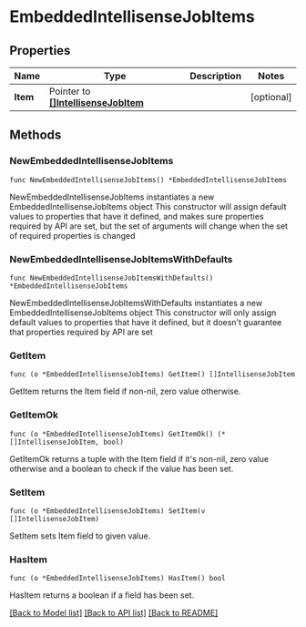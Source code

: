 <!--
Copyright (C) 2020-2022 Arm Limited or its affiliates and Contributors. All rights reserved.
SPDX-License-Identifier: Apache-2.0
-->
# EmbeddedIntellisenseJobItems

## Properties

Name | Type | Description | Notes
------------ | ------------- | ------------- | -------------
**Item** | Pointer to [**[]IntellisenseJobItem**](IntellisenseJobItem.md) |  | [optional] 

## Methods

### NewEmbeddedIntellisenseJobItems

`func NewEmbeddedIntellisenseJobItems() *EmbeddedIntellisenseJobItems`

NewEmbeddedIntellisenseJobItems instantiates a new EmbeddedIntellisenseJobItems object
This constructor will assign default values to properties that have it defined,
and makes sure properties required by API are set, but the set of arguments
will change when the set of required properties is changed

### NewEmbeddedIntellisenseJobItemsWithDefaults

`func NewEmbeddedIntellisenseJobItemsWithDefaults() *EmbeddedIntellisenseJobItems`

NewEmbeddedIntellisenseJobItemsWithDefaults instantiates a new EmbeddedIntellisenseJobItems object
This constructor will only assign default values to properties that have it defined,
but it doesn't guarantee that properties required by API are set

### GetItem

`func (o *EmbeddedIntellisenseJobItems) GetItem() []IntellisenseJobItem`

GetItem returns the Item field if non-nil, zero value otherwise.

### GetItemOk

`func (o *EmbeddedIntellisenseJobItems) GetItemOk() (*[]IntellisenseJobItem, bool)`

GetItemOk returns a tuple with the Item field if it's non-nil, zero value otherwise
and a boolean to check if the value has been set.

### SetItem

`func (o *EmbeddedIntellisenseJobItems) SetItem(v []IntellisenseJobItem)`

SetItem sets Item field to given value.

### HasItem

`func (o *EmbeddedIntellisenseJobItems) HasItem() bool`

HasItem returns a boolean if a field has been set.


[[Back to Model list]](../README.md#documentation-for-models) [[Back to API list]](../README.md#documentation-for-api-endpoints) [[Back to README]](../README.md)


